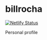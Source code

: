 # billrocha

[![Netlify Status](https://api.netlify.com/api/v1/badges/54a8a233-5103-47c0-9d79-972c56c9dfd7/deploy-status)](https://app.netlify.com/sites/billrocha/deploys)

Personal profile
